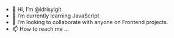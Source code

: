 - 👋 Hi, I’m @idrisyigit
- 🌱 I’m currently learning JavaScript
- 💞️ I’m looking to collaborate with anyone on Frontend projects.
- 📫 How to reach me ...

<!---
idrisyigit/idrisyigit is a ✨ special ✨ repository because its `README.md` (this file) appears on your GitHub profile.
You can click the Preview link to take a look at your changes.
--->
